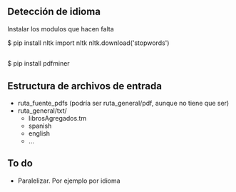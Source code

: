 
## Detección de idioma
Instalar los modulos que hacen falta

$ pip install nltk
import nltk
nltk.download('stopwords')

## 
$ pip install pdfminer

## Estructura de archivos de entrada
+ ruta_fuente_pdfs (podría ser ruta_general/pdf, aunque no tiene que ser)
+ ruta_general/txt/
    * librosAgregados.tm
    * spanish
    * english
    * ...

## To do
+ Paralelizar. Por ejemplo por idioma
